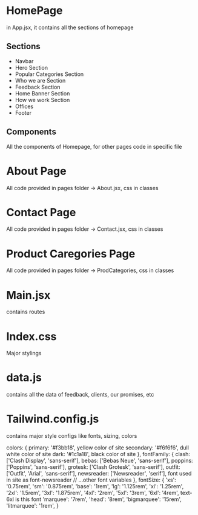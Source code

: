 # HomePage

in App.jsx, it contains all the sections of homepage

## Sections

- Navbar
- Hero Section
- Popular Categories Section
- Who we are Section 
- Feedback Section
- Home Banner Section
- How we work Section
- Offices
- Footer

## Components

All the components of Homepage, for other pages code in specific file

# About Page

All code provided in pages folder -> About.jsx, css in classes

# Contact Page

All code provided in pages folder -> Contact.jsx, css in classes

# Product Caregories Page

All code provided in pages folder -> ProdCategories, css in classes

# Main.jsx 

contains routes

# Index.css
Major stylings


# data.js

contains all the data of feedback, clients, our promises, etc


# Tailwind.config.js

contains major style configs like fonts, sizing, colors

colors: {
        primary: '#f3bb18', yellow color of site
        secondary: '#f6f6f6', dull white color of site
        dark: '#1c1a18', black color of site
      },
fontFamily: {
clash: ['Clash Display', 'sans-serif'],
bebas: ['Bebas Neue', 'sans-serif'],
poppins: ['Poppins', 'sans-serif'],
grotesk: ['Clash Grotesk', 'sans-serif'],
outfit: ['Outfit', 'Arial', 'sans-serif'],
newsreader: ['Newsreader', 'serif'], font used in site as font-newsreader
// ...other font variables
},
fontSize: {
'xs': '0.75rem',
'sm': '0.875rem',
'base': '1rem',
'lg': '1.125rem',
'xl': '1.25rem',
'2xl': '1.5rem',
'3xl': '1.875rem',
'4xl': '2rem',
'5xl': '3rem',
'6xl': '4rem', text-6xl is this font
'marquee': '7rem',
'head': '8rem',
'bigmarquee': '15rem',
'litmarquee': '1rem',
}

